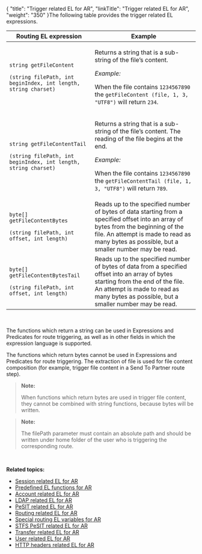 {
    "title": "Trigger related EL for AR",
    "linkTitle": "Trigger related EL for AR",
    "weight": "350"
}The following table provides the trigger related EL expressions.

<table>
   <thead>
      <tr>
<th class="HeadE-Column1-Header1">Routing EL expression         </th>
<th class="HeadD-Column1-Header1">Example         </th>
      </tr>
   </thead>
   <tbody>
      <tr>
         <td><p><code>string getFileContent </code></p>
<p><code>(string filePath, int beginIndex, int length, string charset)</code></p>         </td>
         <td><p>Returns a string that is a sub-string of the file’s content.</p>
<p><em>Example:</em></p>
<p>When the file contains <code>1234567890</code> the <code>getFileContent (file, 1, 3, "UTF8")</code> will return <code>234</code>.</p>         </td>
      </tr>
      <tr>
         <td><p><code>string getFileContentTail </code></p>
<p><code>(string filePath, int beginIndex, int length, string charset)</code></p>         </td>
         <td><p>Returns a string that is a sub-string of the file’s content. The reading of the file begins at the end.</p>
<p><em>Example:</em></p>
<p>When the file contains <code>1234567890</code> the <code>getFileContentTail (file, 1, 3, "UTF8")</code> will return <code>789</code>.</p>         </td>
      </tr>
      <tr>
         <td><p><code>byte[] getFileContentBytes </code></p>
<p><code>(string filePath, int offset, int length) </code></p>         </td>
         <td>Reads up to the specified number of bytes of data starting from a specified offset into an array of bytes from the beginning of the file. An attempt is made to read as many bytes as possible, but a smaller number may be read.         </td>
      </tr>
      <tr>
         <td><p><code>byte[] getFileContentBytesTail </code></p>
<p><code>(string filePath, int offset, int length)</code></p>         </td>
         <td>Reads up to the specified number of bytes of data from a specified offset into an array of bytes starting from the end of the file. An attempt is made to read as many bytes as possible, but a smaller number may be read.         </td>
      </tr>
   </tbody>
</table>

 

The functions which return a string can be used in Expressions and Predicates for route triggering, as well as in other fields in which the expression language is supported.

The functions which return bytes cannot be used in Expressions and Predicates for route triggering. The extraction of file is used for file content composition (for example, trigger file content in a Send To Partner route step).

> **Note:**
>
> When functions which return bytes are used in trigger file content, they cannot be combined with string functions, because bytes will be written.

> **Note:**
>
> The filePath parameter must contain an absolute path and should be written under home folder of the user who is triggering the corresponding route.

 

**Related topics:**

-   [Session related EL for AR](../r_st_session_related)
-   [Predefined EL functions for AR](../r_st_predefined_el_functions)
-   [Account related EL for AR](../r_st_account_related)
-   [LDAP related EL for AR](../r_st_ldap_related)
-   [PeSIT related EL for AR](../r_st_pesit_related)
-   [Routing related EL for AR](../r_st_routing_related)
-   [Special routing EL variables for AR](../r_st_special_routing_variables)
-   [STFS PeSIT related EL for AR](../r_st_stfs_pesit_related)
-   [Transfer related EL for AR](../r_st_transfer_related)
-   [User related EL for AR](../r_st_user_related)
-   [HTTP headers related EL for AR](../r_st_http_headers)
